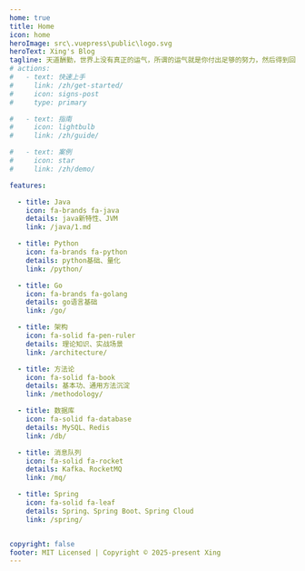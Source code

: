 ```yaml
---
home: true
title: Home
icon: home
heroImage: src\.vuepress\public\logo.svg
heroText: Xing's Blog
tagline: 天道酬勤，世界上没有真正的运气，所谓的运气就是你付出足够的努力，然后得到回报✨
# actions:
#   - text: 快速上手
#     link: /zh/get-started/
#     icon: signs-post
#     type: primary

#   - text: 指南
#     icon: lightbulb
#     link: /zh/guide/

#   - text: 案例
#     icon: star
#     link: /zh/demo/

features:

  - title: Java
    icon: fa-brands fa-java
    details: java新特性、JVM
    link: /java/1.md

  - title: Python
    icon: fa-brands fa-python
    details: python基础、量化
    link: /python/

  - title: Go
    icon: fa-brands fa-golang
    details: go语言基础
    link: /go/

  - title: 架构
    icon: fa-solid fa-pen-ruler
    details: 理论知识、实战场景
    link: /architecture/

  - title: 方法论
    icon: fa-solid fa-book
    details: 基本功、通用方法沉淀
    link: /methodology/

  - title: 数据库
    icon: fa-solid fa-database
    details: MySQL、Redis
    link: /db/

  - title: 消息队列
    icon: fa-solid fa-rocket
    details: Kafka、RocketMQ
    link: /mq/

  - title: Spring
    icon: fa-solid fa-leaf
    details: Spring、Spring Boot、Spring Cloud
    link: /spring/


copyright: false
footer: MIT Licensed | Copyright © 2025-present Xing
---
```



<!-- markdownlint-disable -->